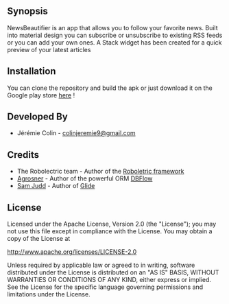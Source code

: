## Synopsis

NewsBeautifier is an app that allows you to follow your favorite news.
Built into material design you can subscribe or unsubscribe to existing RSS feeds or you can add your own ones.
A Stack widget has been created for a quick preview of your latest articles

## Installation

You can clone the repository and build the apk or just download it on the Google play store [here][1] !

## Developed By

* Jérémie Colin - <colinjeremie9@gmail.com>

## Credits
* The Robolectric team - Author of the [Roboletric framework][2]
* [Agrosner][3] - Author of the powerful ORM [DBFlow][4]
* [Sam Judd][5] - Author of [Glide][6]

## License

Licensed under the Apache License, Version 2.0 (the "License");
you may not use this file except in compliance with the License.
You may obtain a copy of the License at

   http://www.apache.org/licenses/LICENSE-2.0

Unless required by applicable law or agreed to in writing, software
distributed under the License is distributed on an "AS IS" BASIS,
WITHOUT WARRANTIES OR CONDITIONS OF ANY KIND, either express or implied.
See the License for the specific language governing permissions and
limitations under the License.

[1]: https://play.google.com/store/apps/details?id=com.github.colinjeremie.newsbeautifier
[2]: https://github.com/robolectric/robolectric
[3]: https://github.com/agrosner
[4]: https://github.com/Raizlabs/DBFlow
[5]: https://github.com/sjudd
[6]: https://github.com/bumptech/glide